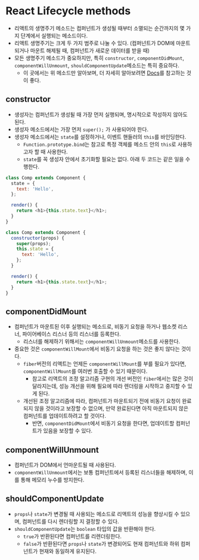 # React Lifecycle methods
- 리액트의 생명주기 메소드는 컴퍼넌트가 생성될 때부터 소멸되는 순간까지의 몇 가지 단계에서 실행되는 메소드이다.
- 리액트 생명주기는 크게 두 가지 범주로 나눌 수 있다. (컴퍼넌트가 DOM에 마운트 되거나 마운트 해제될 때, 컴퍼넌트가 새로운 데이터를 받을 때)
- 모든 생명주기 메소드가 중요하지만, 특히 `constructor`, `componentDidMount`, `componentWillUnmount`, `shouldComponentUpdate`메소드는 특히 중요하다.
  - 이 곳에서는 위 메소드만 알아보며, 더 자세히 알아보려면 [Docs](https://facebook.github.io/react/docs/state-and-lifecycle.html)를 참고하는 것이 좋다.

## constructor
- 생성자는 컴퍼넌트가 생성될 때 가장 먼저 실행되며, 명시적으로 작성하지 않아도 된다.
- 생성자 메소드에서는 가장 먼저 `super();` 가 사용되어야 한다.
- 생성자 메소드에서는 `state`를 설정하거나, 이벤트 핸들러의 `this`를 바인딩한다.
  - `Function.prototype.bind`는 참고로 특정 객체를 메소드 안의 `this`로 사용하고자 할 때 사용한다.
  - `state`를 꼭 생성자 안에서 초기화할 필요는 없다. 아래 두 코드는 같은 일을 수행한다.
```js
class Comp extends Component {
  state = {
    text: 'Hello',
  };

  render() {
    return <h1>{this.state.text}</h1>;
  }
}
```
```js
class Comp extends Component {
  constructor(props) {
    super(props);
    this.state = {
      text: 'Hello',
    };
  }

  render() {
    return <h1>{this.state.text}</h1>;
  }
}
```

## componentDidMount
- 컴퍼넌트가 마운트된 이후 실행되는 메소드로, 비동기 요청을 하거나 웹소켓 리스너, 파이어베이스 리스너 등의 리스너를 등록한다.
  - 리스너를 해제하기 위해서는 `componentWillUnmount`메소드를 사용한다.
- 중요한 것은 `componentWillMount`에서 비동기 요청을 하는 것은 좋지 않다는 것이다.
  - `fiber`버전의 리액트는 언제든 `componentWillMount`를 부를 필요가 있다면, `componentWillMount`를 여러번 호출할 수 있기 때문이다.
    - 참고로 리액트의 조정 알고리즘 구현의 개선 버전인 `fiber`에서는 많은 것이 달라지는데, 성능 개선을 위해 필요에 따라 렌더링을 시작하고 중지할 수 있게 된다.
  - 개선된 조정 알고리즘에 따라, 컴퍼넌트가 마운트되기 전에 비동기 요청이 완료되지 않을 것이라고 보장할 수 없으며, 만약 완료된다면 아직 마운트되지 않은 컴퍼넌트를 업데이트하려고 할 것이다.
    - 반면, `componentDidMount`에서 비동기 요청을 한다면, 업데이트할 컴퍼넌트가 있음을 보장할 수 있다.

## componentWillUnmount
- 컴퍼넌트가 DOM에서 언마운트될 때 사용된다.
- `componentWillUnmount`에서는 보통 컴퍼넌트에서 등록된 리스너들을 해제하며, 이를 통해 메모리 누수를 방지한다.

## shouldComponentUpdate
- `props`나 `state`가 변경될 때 사용되는 메소드로 리액트의 성능을 향상시킬 수 있으며, 컴퍼넌트를 다시 렌더링할 지 결정할 수 있다.
- `shouldComponentUpdate`는 `boolean` 타입의 값을 반환해야 한다.
  - `true`가 반환된다면 컴퍼넌트를 리렌더링한다.
  - `false`가 반환된다면 `props`나 `state`가 변경되어도 현재 컴퍼넌트와 하위 컴퍼넌트가 현재와 동일하게 유지된다.
